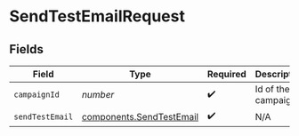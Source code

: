# SendTestEmailRequest


## Fields

| Field                                                            | Type                                                             | Required                                                         | Description                                                      |
| ---------------------------------------------------------------- | ---------------------------------------------------------------- | ---------------------------------------------------------------- | ---------------------------------------------------------------- |
| `campaignId`                                                     | *number*                                                         | :heavy_check_mark:                                               | Id of the campaign                                               |
| `sendTestEmail`                                                  | [components.SendTestEmail](../../models/shared/sendtestemail.md) | :heavy_check_mark:                                               | N/A                                                              |